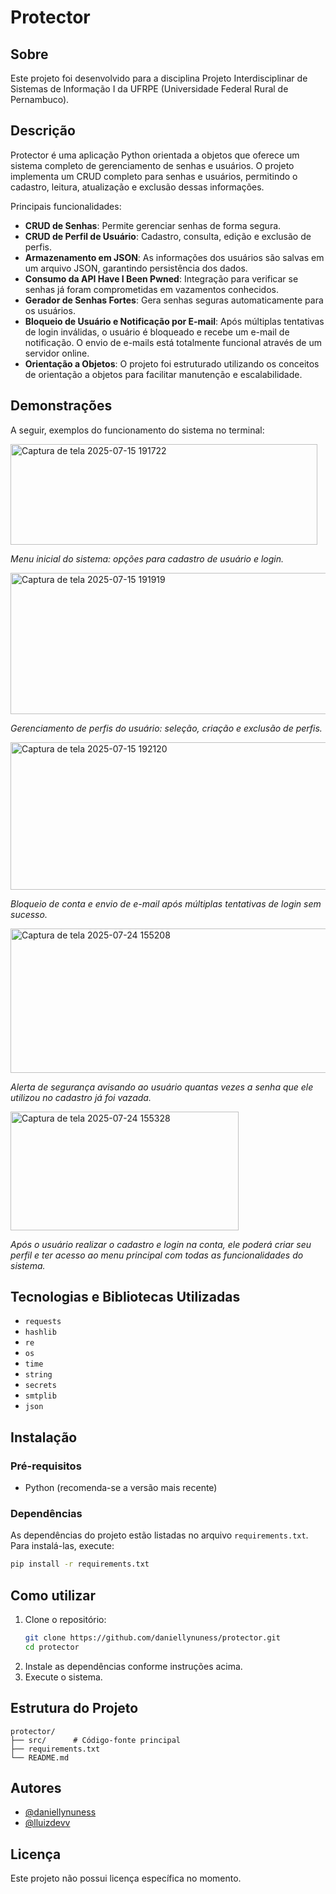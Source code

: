 # Protector

## Sobre

Este projeto foi desenvolvido para a disciplina Projeto Interdisciplinar de Sistemas de Informação I da UFRPE (Universidade Federal Rural de Pernambuco).

## Descrição

Protector é uma aplicação Python orientada a objetos que oferece um sistema completo de gerenciamento de senhas e usuários. O projeto implementa um CRUD completo para senhas e usuários, permitindo o cadastro, leitura, atualização e exclusão dessas informações.

Principais funcionalidades:

- **CRUD de Senhas**: Permite gerenciar senhas de forma segura.
- **CRUD de Perfil de Usuário**: Cadastro, consulta, edição e exclusão de perfis.
- **Armazenamento em JSON**: As informações dos usuários são salvas em um arquivo JSON, garantindo persistência dos dados.
- **Consumo da API Have I Been Pwned**: Integração para verificar se senhas já foram comprometidas em vazamentos conhecidos.
- **Gerador de Senhas Fortes**: Gera senhas seguras automaticamente para os usuários.
- **Bloqueio de Usuário e Notificação por E-mail**: Após múltiplas tentativas de login inválidas, o usuário é bloqueado e recebe um e-mail de notificação. O envio de e-mails está totalmente funcional através de um servidor online.
- **Orientação a Objetos**: O projeto foi estruturado utilizando os conceitos de orientação a objetos para facilitar manutenção e escalabilidade.

## Demonstrações

A seguir, exemplos do funcionamento do sistema no terminal:

<img width="491" height="161" alt="Captura de tela 2025-07-15 191722" src="https://github.com/user-attachments/assets/cb00e9d0-742f-45f8-8003-504207f2a999" />

*Menu inicial do sistema: opções para cadastro de usuário e login.*

<img width="511" height="226" alt="Captura de tela 2025-07-15 191919" src="https://github.com/user-attachments/assets/d661b6d2-8bec-4ad8-80ee-5004033665b2" />

*Gerenciamento de perfis do usuário: seleção, criação e exclusão de perfis.*

<img width="686" height="236" alt="Captura de tela 2025-07-15 192120" src="https://github.com/user-attachments/assets/f144dc4c-4217-40de-bbf4-d2cf9fc94649" />

*Bloqueio de conta e envio de e-mail após múltiplas tentativas de login sem sucesso.*

<img width="846" height="231" alt="Captura de tela 2025-07-24 155208" src="https://github.com/user-attachments/assets/ee0c3e9c-2c83-467e-b35e-f3b9510ac551" />

*Alerta de segurança avisando ao usuário quantas vezes a senha que ele utilizou no cadastro já foi vazada.*

<img width="365" height="190" alt="Captura de tela 2025-07-24 155328" src="https://github.com/user-attachments/assets/2055a036-0c3a-478c-a650-e86437539439" />

*Após o usuário realizar o cadastro e login na conta, ele poderá criar seu perfil e ter acesso ao menu principal com todas as funcionalidades do sistema.*


## Tecnologias e Bibliotecas Utilizadas

- `requests`
- `hashlib`
- `re`
- `os`
- `time`
- `string`
- `secrets`
- `smtplib`
- `json`

## Instalação

### Pré-requisitos

- Python (recomenda-se a versão mais recente)

### Dependências

As dependências do projeto estão listadas no arquivo `requirements.txt`. Para instalá-las, execute:

```bash
pip install -r requirements.txt
```

## Como utilizar

1. Clone o repositório:
    ```bash
    git clone https://github.com/daniellynuness/protector.git
    cd protector
    ```
2. Instale as dependências conforme instruções acima.
3. Execute o sistema.

## Estrutura do Projeto

```
protector/
├── src/      # Código-fonte principal
├── requirements.txt
└── README.md
```

## Autores

- [@daniellynuness](https://github.com/daniellynuness)
- [@lluizdevv](https://github.com/lluizdevv)

## Licença

Este projeto não possui licença específica no momento.
